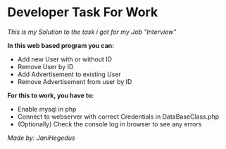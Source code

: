 # Developer Task For Work
*This is my Solution to the task i got for my Job "Interview"*

**In this web based program you can:**
  - Add new User with or without ID
  - Remove User by ID
  - Add Advertisement to existing User
  - Remove Advertisement from user by ID

**For this to work, you have to:**
  - Enable mysql in php
  - Connect to webserver with correct Credentials in DataBaseClass.php
  - (Optionally) Check the console log in browser to see any errors

*Made by: JaniHegedus*
